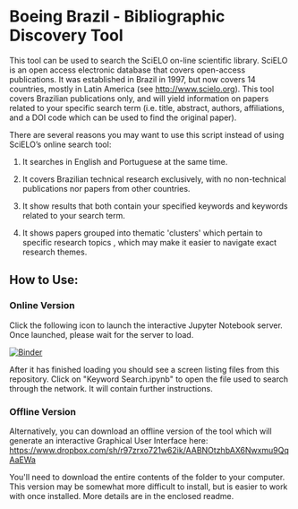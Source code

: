 # Boeing Brazil - Bibliographic Discovery Tool

This tool can be used to search the SciELO on-line scientific library. SciELO is an open access electronic database that covers open-access publications. It was established in Brazil in 1997, but now covers 14 countries, mostly in Latin America (see http://www.scielo.org). This tool covers Brazilian publications only, and will yield information on papers related to your specific search term (i.e. title, abstract, authors, affiliations, and a DOI code which can be used to find the original paper). 

There are several reasons you may want to use this script instead of using SciELO’s online search tool:

1) It searches in English and Portuguese at the same time.

2) It covers Brazilian technical research exclusively, with no non-technical publications nor papers from other countries. 

3) It show results that both contain your specified keywords and keywords related to your search term.

4) It shows papers grouped into thematic 'clusters' which pertain to specific research topics , which may make it easier to navigate exact research themes.

## How to Use:

### Online Version
Click the following icon to launch the interactive Jupyter Notebook server. Once launched, please wait for the server to load. 

[![Binder](https://mybinder.org/badge.svg)](https://mybinder.org/v2/gh/eric-protzer/boeing-brazil/master)

After it has finished loading you should see a screen listing files from this repository. Click on "Keyword Search.ipynb" to open the file used to search through the network. It will contain further instructions.

### Offline Version
Alternatively, you can download an offline version of the tool which will generate an interactive Graphical User Interface here: https://www.dropbox.com/sh/r97zrxo721w62ik/AABNOtzhbAX6Nwxmu9QqAaEWa 

You'll need to download the entire contents of the folder to your computer. This version may be somewhat more difficult to install, but is easier to work with once installed. More details are in the enclosed readme. 
